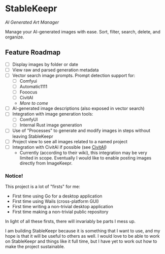 # StableKeepr

_AI Generated Art Manager_

Manage your AI-generated images with ease. Sort, filter, search, delete, and organize.

## Feature Roadmap

- [ ] Display images by folder or date
- [ ] View raw and parsed generation metadata
- [ ] Vector search image prompts. Prompt detection support for:
    - [ ] Comfyui
    - [ ] Automatic1111
    - [ ] Fooocus
    - [ ] CivitAI
    - _More to come_
- [ ] AI-generated image descriptions (also exposed in vector search)
- [ ] Integration with image generation tools:
    - [ ] ComfyUI
    - [ ] Internal Rust image generation
- [ ] Use of "Processes" to generate and modify images in steps without leaving StableKeepr
- [ ] Project view to see all images related to a named project
- [ ] Integration with CivitAI if possible (see [CivitAI](https://github.com/civitai/civitai))
    - Currently (according to their wiki), this integration may be very limited in scope. Eventually I would like to enable posting images directly from ImageKeepr.

### Notice!

This project is a lot of "firsts" for me:
* First time using Go for a desktop application
* First time using Wails (cross-platform GUI)
* First time writing a non-trivial desktop application
* First time making a non-trivial public repository

In light of all these firsts, there will invariably be parts I mess up.

I am building StableKeepr because it is something that I want to use,
and my hope is that it will be useful to others as well.
I would love to be able to work on StableKeepr and things like it full time,
but I have yet to work out how to make the project sustainable.
